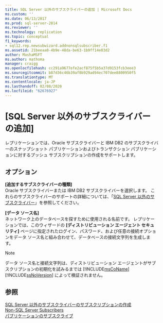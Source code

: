```yaml
---
title: SQL Server 以外のサブスクライバーの追加 | Microsoft Docs
ms.custom: ''
ms.date: 06/13/2017
ms.prod: sql-server-2014
ms.reviewer: ''
ms.technology: replication
ms.topic: conceptual
f1_keywords:
- sql12.rep.newsubwizard.addnonsqlsubscriber.f1
ms.assetid: 21beeaa0-4b9e-48da-be63-1b9ff14e03d2
author: MashaMSFT
ms.author: mathoma
manager: craigg
ms.openlocfilehash: cc291a9677efe2acf875f5b5a37d9153fcb3eee3
ms.sourcegitcommit: b87d36c46b39af8b929ad94ec707dee8800950f5
ms.translationtype: MT
ms.contentlocale: ja-JP
ms.lasthandoff: 02/08/2020
ms.locfileid: "62676927"
---
```

# <a name="add-non-sql-server-subscriber"></a>[SQL Server 以外のサブスクライバーの追加]
  レプリケーションでは、Oracle サブスクライバーと IBM DB2 のサブスクライバーのスナップショット パブリケーションおよびトランザクション パブリケーションに対するプッシュ サブスクリプションの作成をサポートします。  
  
## <a name="options"></a>オプション  
 **[追加するサブスクライバーの種類]**  
 Oracle サブスクライバーまたは IBM DB2 サブスクライバーを選択します。 これらのサブスクライバーのサポートの詳細については、「[SQL Server 以外のサブスクライバー](non-sql/non-sql-server-subscribers.md)」を参照してください。  
  
 **[データ ソース名]**  
 ネットワーク上のデータベースを探すために使用される名前です。 レプリケーションでは、このウィザードの **[ディストリビューション エージェント セキュリティ]** ページに指定されたログイン、パスワード、および任意の接続オプションをデータ ソース名と組み合わせて、データベースの接続文字列を生成します。  
  
> [!NOTE]  
>  データ ソース名と接続文字列は、ディストリビューション エージェントがサブスクリプションの初期化を試みるまでは [!INCLUDE[msCoName](../../includes/msconame-md.md)][!INCLUDE[ssNoVersion](../../includes/ssnoversion-md.md)] によって検証されません。  
  
## <a name="see-also"></a>参照  
 [SQL Server 以外のサブスクライバーのサブスクリプションの作成](create-a-subscription-for-a-non-sql-server-subscriber.md)   
 [Non-SQL Server Subscribers](non-sql/non-sql-server-subscribers.md)   
 [パブリケーションのサブスクライブ](subscribe-to-publications.md)  
  
  
